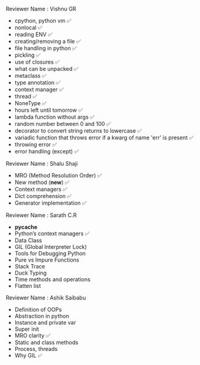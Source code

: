 Reviewer Name : Vishnu GR

- cpython, python vm ✅
- nonlocal ✅
- reading ENV ✅
- creating/removing a file ✅
- file handling in python ✅
- pickling ✅
- use of closures ✅
- what can be unpacked ✅
- metaclass ✅
- type annotation ✅
- context manager ✅
- thread ✅
- NoneType ✅
- hours left until tomorrow ✅
- lambda function without args ✅
- random number between 0 and 100 ✅
- decorator to convert string returns to lowercase ✅
- variadic function that throws error if a kwarg of name 'err' is present ✅
- throwing error ✅
- error handling (except) ✅

Reviewer Name : Shalu Shaji

- MRO (Method Resolution Order) ✅
- New method (**new**) ✅
- Context managers ✅
- Dict comprehension ✅
- Generator implementation ✅

Reviewer Name : Sarath C.R

- **pycache**
- Python’s context managers ✅
- Data Class
- GIL (Global Interpreter Lock)
- Tools for Debugging Python
- Pure vs Impure Functions
- Stack Trace
- Duck Typing
- Time methods and operations
- Flatten list

Reviewer Name : Ashik Saibabu

- Definition of OOPs
- Abstraction in python
- Instance and private var
- Super init
- MRO clarity ✅
- Static and class methods
- Process, threads 
- Why GIL ✅
